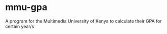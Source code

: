 # mmu-gpa
A program for the Multimedia University of Kenya to calculate their GPA for certain year/s
